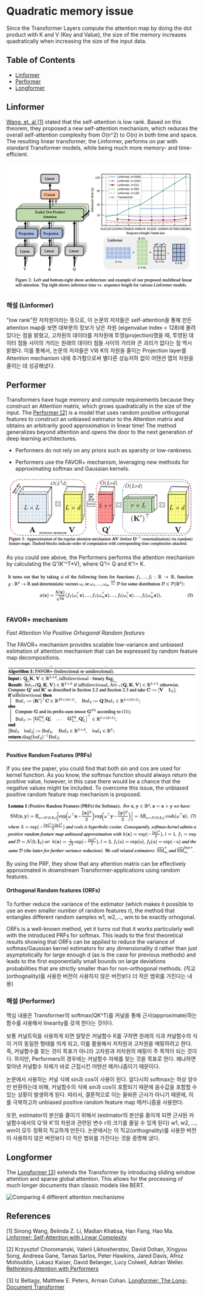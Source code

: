 # Quadratic memory issue

Since the Transformer Layers compute the attention map by doing the dot product with K and V (Key and Value), the size of the memory increases quadratically when increasing the size of the input data.

## Table of Contents

- [Linformer](#linformer)
- [Performer](#performer)
- [Longformer](#longformer)

## Linformer

[Wang. et. al [1]](https://arxiv.org/abs/2006.04768) stated that the self-attention is low rank. Based on this theorem, they proposed a new self-attention mechanism, which reduces the overall self-attention complexity from O(n^2) to O(n) in both time and space. The resulting linear transformer, the Linformer, performs on par with standard Transformer models, while being much more memory- and time-efficient.

![Linformer](./imgs/linformer.png)

### 해설 (Linformer)

"low rank"란 저차원이라는 뜻으로, 이 논문의 저자들은 self-attention을 통해 만든 attention map을 보면 대부분의 정보가 낮은 차원 (eigenvalue index < 128)에 몰려 있다는 점을 밝혔고, 고차원의 데이터를 저차원에 투영(projection)했을 때, 투영된 데이터 점들 사이의 거리는 원래의 데이터 점들 사이의 거리와 큰 괴리가 없다는 점 역시 밝혔다. 이를 통해서, 논문의 저자들은 V와 K의 차원을 줄이는 Projection layer를 Attention mechanism 내에 추가함으로써 별다른 성능저하 없이 어텐션 맵의 차원을 줄이는 데 성공해냈다.

## Performer

Transformers have huge memory and compute requirements because they construct an Attention matrix, which grows quadratically in the size of the input. The [Performer [2]](https://arxiv.org/abs/2009.14794) is a model that uses random positive orthogonal features to construct an unbiased estimator to the Attention matrix and obtains an arbitrarily good approximation in linear time! The method generalizes beyond attention and opens the door to the next generation of deep learning architectures.

- Performers do not rely on any priors such as sparsity or low-rankness.

- Performers use the FAVOR+ mechanism, leveraging new methods for approximating softmax and Gaussian kernels.

![Approximation of the regular attention mechanism via feature maps](./imgs/performer_approximation.png)

As you could see above, the Performers performs the attention mechanism by calculating the Q'(K'^T*V), where Q'!= Q and K'!= K.

![performers' kernel function](./imgs/performers_kernel_func.png)

### FAVOR+ mechanism

_Fast Attention Via Positive Orhogonal Random features_

The FAVOR+ mechanism provides scalable low-variance and unbiased estimation of attention mechanism that can be expressed by random feature map decompositions.

![FAVOR+](./imgs/favor.png)

#### Positive Random Features (PRFs)

If you see the paper, you could find that both sin and cos are used for kernel function. As you know, the softmax function should always return the positive value, however, in this case there would be a chance that the negative values might be included. To overcome this issue, the unbiased positive random feature map mechanism is proposed.

![PRF](./imgs/performers_prf.png)

By using the PRF, they show that any attention matrix can be effectively approximated in downstream Transformer-applications using random features.

#### Orthogonal Random features (ORFs)

To further reduce the variance of the estimator (which makes it possible to use an even smaller number of random features r), the method that entangles different random samples w1, w2,..., wm to be exactly orhogonal.

ORFs is a well-known method, yet it turns out that it works particularly well with the introduced PRFs for softmax. This leads to the first theoretical results showing that ORFs can be applied to reduce the variance of softmax/Gaussian kernel estimators for any dimensionality d rather than just asymptotically for large enough d (as is the case for previous methods) and leads to the first exponentially small bounds on large deviations probabilities that are strictly smaller than for non-orthogonal methods.
(직교(orthognality)를 사용한 버전이 사용하지 않은 버전보다 더 작은 범위를 가진다는 내용)

### 해설 (Performer)

핵심 내용은 Transformer의 softmax(QK^T)를 커널을 통해 근사(approximate)하는 함수를 사용해서 linearity를 갖게 한다는 것이다.

보통 커널트릭을 사용하게 되면 알맞은 커널함수 K를 구하면 원래의 식과 커널함수의 식이 거의 동일한 형태를 띄게 되고, 이를 활용해서 저차원과 고차원을 매핑하려고 한다. 즉, 커널함수를 찾는 것이 목표가 아니라 고차원과 저차원의 매핑이 주 목적이 되는 것이다. 하지만, Performers의 경우에는 커널함수 자체를 찾는 것을 목표로 한다. 왜냐하면 찾아낸 커널함수 자체가 바로 근접시킨 어텐션 메카니즘이기 때문이다.

논문에서 사용하는 커널 식에 sin과 cos이 사용이 된다. 알다시피 softmax는 하상 양수만 반환하는데 비해, 커널함수의 식에 sin과 cos이 포함되기 때문에 음수값을 포함할 수 있는 상황이 발생하게 된다. 따라서, 결론적으로 이는 올바른 근사가 아니기 때문에, 이를 극복하고자 unbiased positive random feature map 메커니즘을 사용한다.

또한, estimator의 분산을 줄이기 위해서 (estimator의 분산을 줄이게 되면 근사된 커널함수에서의 Q'와 K'의 차원과 관련된 변수 r의 크기를 줄일 수 있게 된다) w1, w2, ..., wm이 모두 정확히 직교하게 만든다. 논문에서는 이 직교(orthognality)를 사용한 버전이 사용하지 않은 버전보다 더 작은 범위를 가진다는 것을 증명해 냈다.

## Longformer

The [Longformer [3]](https://arxiv.org/abs/2004.05150) extends the Transformer by introducing sliding window attention and sparse global attention. This allows for the processing of much longer documents than classic models like BERT.

![Comparing 4 different attention mechanisms](./imgs/longformer_attention_comparison.png)

## References

[1] Sinong Wang, Belinda Z. Li, Madian Khabsa, Han Fang, Hao Ma. [Linformer: Self-Attention with Linear Complexity](https://arxiv.org/abs/2006.04768)

[2] Krzysztof Choromanski, Valerii Likhosherstov, David Dohan, Xingyou Song, Andreea Gane, Tamas Sarlos, Peter Hawkins, Jared Davis, Afroz Mohiuddin, Lukasz Kaiser, David Belanger, Lucy Colwell, Adrian Weller. [Rethinking Attention with Performers](https://arxiv.org/abs/2009.14794)

[3] Iz Beltagy, Matthew E. Peters, Arman Cohan. [Longformer: The Long-Document Transformer](https://arxiv.org/abs/2004.05150)
